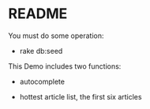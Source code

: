 # README
You must do some operation:

* rake db:seed


This Demo includes two functions:

* autocomplete

* hottest article list, the first six articles
